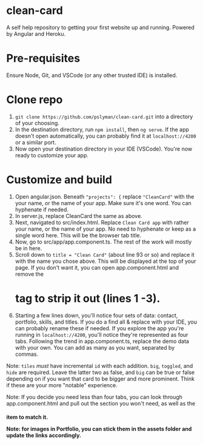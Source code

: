 # clean-card
A self help repository to getting your first website up and running. Powered by Angular and Heroku. 

# Pre-requisites
Ensure Node, Git, and VSCode (or any other trusted IDE) is installed.

# Clone repo
1. `git clone https://github.com/pslyman/clean-card.git` into a directory of your choosing. 
2. In the destination directory, run `npm install`, then `ng serve`. If the app doesn't open automatically, you can probably find it at `localhost://4200` or a similar port.
3. Now open your destination directory in your IDE (VSCode). You're now ready to customize your app. 

# Customize and build
1. Open angular.json. Beneath `"projects": {` replace `"CleanCard"` with the your name, or the name of your app. Make sure it's one word. You can hyphenate if needed.  
2. In server.js, replace CleanCard the same as above. 
3. Next, navigated to src/index.html. Replace `Clean Card app` with rather your name, or the name of your app. No need to hyphenate or keep as a single word here. This will be the browser tab title. 
4. Now, go to src/app/app.component.ts. The rest of the work will mostly be in here. 
5. Scroll down to `title = "Clean Card"` (about line 93 or so) and replace it with the name you chose above. This will be displayed at the top of your page. If you don't want it, you can open app.component.html and remove the <h1> tag to strip it out (lines 1 -3).
6. Starting a few lines down, you'll notice four sets of data: contact, portfolio, skills, and titles. If you do a find all & replace with your IDE, you can probably rename these if needed. If you explore the app you're running in `localhost://4200`, you'll notice they're represented as four tabs. Following the trend in app.component.ts, replace the demo data with your own. You can add as many as you want, separated by commas. 
 
Note: `tiles` _must_ have incremental `id` with each addition. `big`, `toggled`, and `hide` are required. Leave the latter two as false, and `big` can be true or false depending on if you want that card to be bigger and more prominent. Think if these are your more "notable" experience.

Note: If you decide you need less than four tabs, you can look through app.component.html and pull out the section you won't need, as well as the <h4> item to match it. 

Note: for images in Portfolio, you can stick them in the assets folder and update the links accordingly. 

